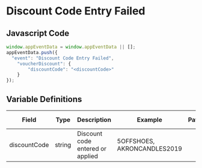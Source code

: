 # Discount Code Entry Failed

### 

## Javascript Code
```js
window.appEventData = window.appEventData || [];
appEventData.push({
  "event": "Discount Code Entry Failed",
    "voucherDiscount": {
        "discountCode": "<discountCode>"
    }
});
```

## Variable Definitions

|Field|Type|Description|Example|Pattern|Min Length|Max Length|Minimum|Maximum|Multiple Of|
| --- | --- | --- | --- | --- | --- | --- | --- | --- | --- |
|discountCode|string|Discount code entered or applied|5OFFSHOES, AKRONCANDLES2019|||||||



